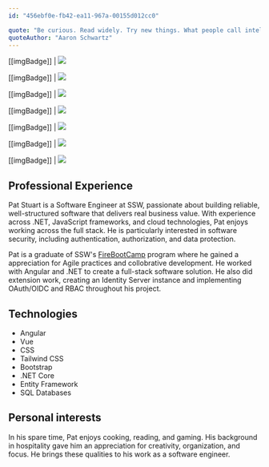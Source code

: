 ```yaml
---
id: "456ebf0e-fb42-ea11-967a-00155d012cc0"

quote: "Be curious. Read widely. Try new things. What people call intelligence just boils down to curiosity."
quoteAuthor: "Aaron Schwartz"
---
```


[[imgBadge]]
| ![](../badges/Developer-angular.png)

[[imgBadge]]
| ![](../badges/Designer-web-html5.png)

[[imgBadge]]
| ![](../badges/Designer-web-css3.png)

[[imgBadge]]
| ![](../badges/Developer-c-sharp.png)

[[imgBadge]]
| ![](../badges/Developer-js.png)

[[imgBadge]]
| ![](../badges/Developer-dotnet-core.png)

[[imgBadge]]
| ![](../badges/Developer-Vue.png)

## Professional Experience
Pat Stuart is a Software Engineer at SSW, passionate about building reliable, well-structured software that delivers real business value. With experience across .NET, JavaScript frameworks, and cloud technologies, Pat enjoys working across the full stack. He is particularly interested in software security, including authentication, authorization, and data protection.

Pat is a graduate of SSW's [FireBootCamp](https://firebootcamp.com/) program where he gained a appreciation for Agile practices and collobrative development. He worked with Angular and .NET to create a full-stack software solution. He also did extension work, creating an Identity Server instance and implementing OAuth/OIDC and RBAC throughout his project.

## Technologies

- Angular
- Vue
- CSS
- Tailwind CSS
- Bootstrap
- .NET Core
- Entity Framework
- SQL Databases


## Personal interests
In his spare time, Pat enjoys cooking, reading, and gaming. His background in hospitality gave him an appreciation for creativity, organization, and focus. He brings these qualities to his work as a software engineer.